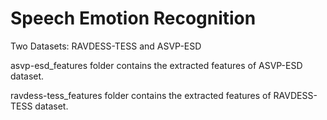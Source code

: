 # Speech Emotion Recognition

Two Datasets: RAVDESS-TESS and ASVP-ESD

asvp-esd_features folder contains the extracted features of ASVP-ESD dataset.

ravdess-tess_features folder contains the extracted features of RAVDESS-TESS dataset.
